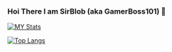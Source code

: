 ### Hoi There I am SirBlob (aka GamerBoss101) 👋


[![MY Stats](https://github-readme-stats.vercel.app/api?username=GamerBoss101)](https://github.com/anuraghazra/github-readme-stats) 

[![Top Langs](https://github-readme-stats.vercel.app/api/top-langs/?username=GamerBoss101&layout=compact)](https://github.com/GamerBoss101)


<!--
**GamerBoss101/GamerBoss101** is a ✨ _special_ ✨ repository because its `README.md` (this file) appears on your GitHub profile.

Here are some ideas to get you started:

- 🔭 I’m currently working on ...
- 🌱 I’m currently learning ...
- 👯 I’m looking to collaborate on ...
- 🤔 I’m looking for help with ...
- 💬 Ask me about ...
- 📫 How to reach me: ...
- 😄 Pronouns: ...
- ⚡ Fun fact: ...
-->
